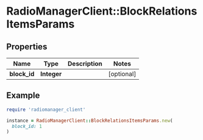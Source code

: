 # RadioManagerClient::BlockRelationsItemsParams

## Properties

| Name | Type | Description | Notes |
| ---- | ---- | ----------- | ----- |
| **block_id** | **Integer** |  | [optional] |

## Example

```ruby
require 'radiomanager_client'

instance = RadioManagerClient::BlockRelationsItemsParams.new(
  block_id: 1
)
```

